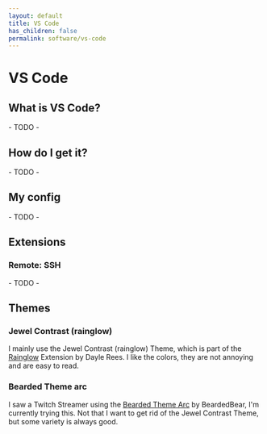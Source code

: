 ```yaml
---
layout: default
title: VS Code
has_children: false
permalink: software/vs-code
---
```


# VS Code

## What is VS Code?

\- TODO -

## How do I get it?

\- TODO -

## My config

\- TODO -

## Extensions

### Remote: SSH

\- TODO -

###

## Themes

### Jewel Contrast (rainglow)

I mainly use the Jewel Contrast (rainglow) Theme, which is part of the [Rainglow](https://marketplace.visualstudio.com/items?itemName=daylerees.rainglow) Extension by Dayle Rees.
I like the colors, they are not annoying and are easy to read.

### Bearded Theme arc

I saw a Twitch Streamer using the [Bearded Theme Arc](https://marketplace.visualstudio.com/items?itemName=BeardedBear.beardedtheme) by BeardedBear, I'm currently trying this.
Not that I want to get rid of the Jewel Contrast Theme, but some variety is always good.
